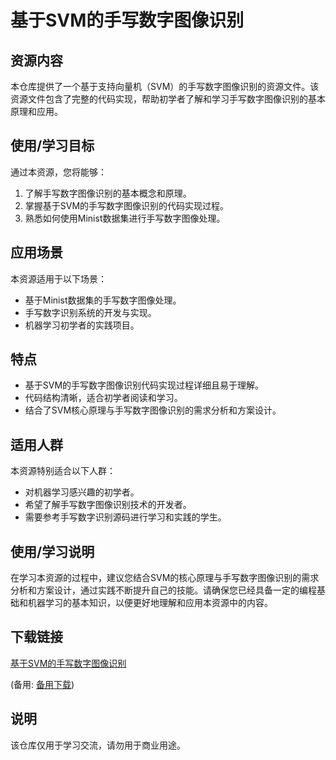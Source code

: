 # 基于SVM的手写数字图像识别

## 资源内容
本仓库提供了一个基于支持向量机（SVM）的手写数字图像识别的资源文件。该资源文件包含了完整的代码实现，帮助初学者了解和学习手写数字图像识别的基本原理和应用。

## 使用/学习目标
通过本资源，您将能够：
1. 了解手写数字图像识别的基本概念和原理。
2. 掌握基于SVM的手写数字图像识别的代码实现过程。
3. 熟悉如何使用Minist数据集进行手写数字图像处理。

## 应用场景
本资源适用于以下场景：
- 基于Minist数据集的手写数字图像处理。
- 手写数字识别系统的开发与实现。
- 机器学习初学者的实践项目。

## 特点
- 基于SVM的手写数字图像识别代码实现过程详细且易于理解。
- 代码结构清晰，适合初学者阅读和学习。
- 结合了SVM核心原理与手写数字图像识别的需求分析和方案设计。

## 适用人群
本资源特别适合以下人群：
- 对机器学习感兴趣的初学者。
- 希望了解手写数字图像识别技术的开发者。
- 需要参考手写数字识别源码进行学习和实践的学生。

## 使用/学习说明
在学习本资源的过程中，建议您结合SVM的核心原理与手写数字图像识别的需求分析和方案设计，通过实践不断提升自己的技能。请确保您已经具备一定的编程基础和机器学习的基本知识，以便更好地理解和应用本资源中的内容。

## 下载链接
[基于SVM的手写数字图像识别](https://pan.quark.cn/s/7e8408a4ec3b) 

(备用: [备用下载](https://pan.baidu.com/s/1pwRg1xVSWK3nZ6bWNOE8hQ?pwd=1234))

## 说明

该仓库仅用于学习交流，请勿用于商业用途。

